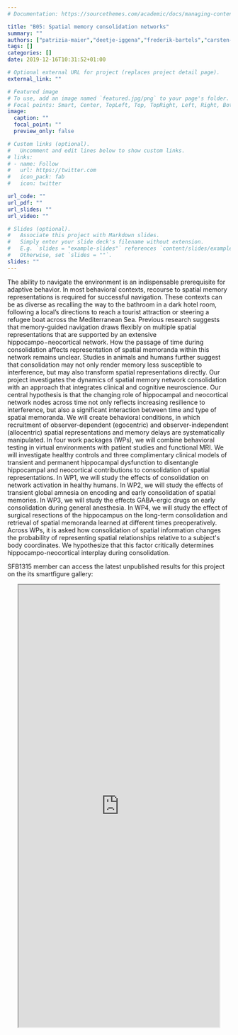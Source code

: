 ```yaml
---
# Documentation: https://sourcethemes.com/academic/docs/managing-content/

title: "B05: Spatial memory consolidation networks"
summary: ""
authors: ["patrizia-maier","deetje-iggena","frederik-bartels","carsten-finke","christoph-ploner"]
tags: []
categories: []
date: 2019-12-16T10:31:52+01:00

# Optional external URL for project (replaces project detail page).
external_link: ""

# Featured image
# To use, add an image named `featured.jpg/png` to your page's folder.
# Focal points: Smart, Center, TopLeft, Top, TopRight, Left, Right, BottomLeft, Bottom, BottomRight.
image:
  caption: ""
  focal_point: ""
  preview_only: false

# Custom links (optional).
#   Uncomment and edit lines below to show custom links.
# links:
# - name: Follow
#   url: https://twitter.com
#   icon_pack: fab
#   icon: twitter

url_code: ""
url_pdf: ""
url_slides: ""
url_video: ""

# Slides (optional).
#   Associate this project with Markdown slides.
#   Simply enter your slide deck's filename without extension.
#   E.g. `slides = "example-slides"` references `content/slides/example-slides.md`.
#   Otherwise, set `slides = ""`.
slides: ""
---
```

<DIV class="article-container" markdown="1">
<DIV class="article-style" markdown="1">
  
The ability to navigate the environment is an indispensable prerequisite for adaptive behavior. In most behavioral contexts, recourse to spatial memory representations is required for successful navigation. These contexts can be as diverse as recalling the way to the bathroom in a dark hotel room, following a local’s directions to reach a tourist attraction or steering a refugee boat across the Mediterranean Sea. Previous research suggests that memory-guided navigation draws flexibly on multiple spatial representations that are supported by an extensive hippocampo−neocortical network. How the passage of time during consolidation affects representation of spatial memoranda within this network remains unclear. Studies in animals and humans further suggest that consolidation may not only render memory less susceptible to interference, but may also transform spatial representations directly. Our project investigates the dynamics of spatial memory network consolidation with an approach that integrates clinical and cognitive neuroscience. Our central hypothesis is that the changing role of hippocampal and neocortical network nodes across time not only reflects increasing resilience to interference, but also a significant interaction between time and type of spatial memoranda. We will create behavioral conditions, in which recruitment of observer-dependent (egocentric) and observer-independent (allocentric) spatial representations and memory delays are systematically manipulated. In four work packages (WPs), we will combine behavioral testing in virtual environments with patient studies and functional MRI. We will investigate healthy controls and three complimentary clinical models of transient and permanent hippocampal dysfunction to disentangle hippocampal and neocortical contributions to consolidation of spatial representations. In WP1, we will study the effects of consolidation on network activation in healthy humans. In WP2, we will study the effects of transient global amnesia on encoding and early consolidation of spatial memories. In WP3, we will study the effects GABA-ergic drugs on early consolidation during general anesthesia. In WP4, we will study the effect of surgical resections of the hippocampus on the long-term consolidation and retrieval of spatial memoranda learned at different times preoperatively. Across WPs, it is asked how consolidation of spatial information changes the probability of representing spatial relationships relative to a subject's body coordinates. We hypothesize that this factor critically determines hippocampo-neocortical interplay during consolidation.

SFB1315 member can access the latest unpublished results for this project on the its smartfigure gallery: 
</DIV>
</DIV>

<center>
<iframe src ="https://sdash.sourcedata.io/dashboard?search=project:B05" height=1000px width=90% ></iframe>
</center>

